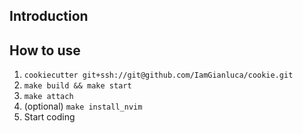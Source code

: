 ## Introduction


## How to use

1. `cookiecutter git+ssh://git@github.com/IamGianluca/cookie.git`
2. `make build && make start`
3. `make attach`
4. (optional) `make install_nvim`
5. Start coding
